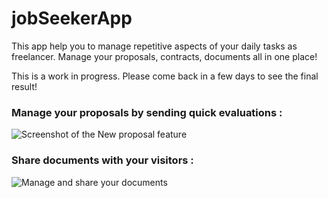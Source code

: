 # jobSeekerApp

This app help you to manage repetitive aspects of your daily tasks as freelancer.  Manage your proposals, contracts, documents all in one place!

This is a work in progress.  Please come back in a few days to see the final result!

### Manage your proposals by sending quick evaluations : 
![Screenshot of the New proposal feature](https://github.com/codecoaster/FreelanceRails/raw/master/frontend/images/sample1.png )


### Share documents with your visitors :
![Manage and share your documents](https://github.com/codecoaster/FreelanceRails/raw/master/frontend/images/sample2.png )



